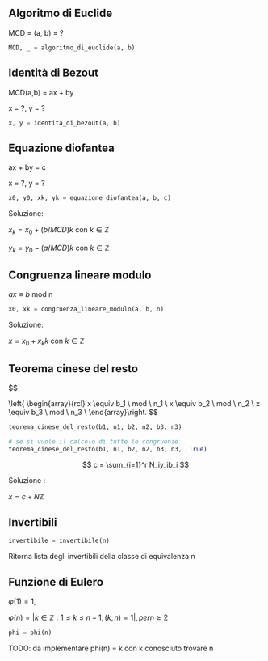 
## Algoritmo di Euclide

MCD = (a, b) = ?

``` python
MCD, _ = algoritmo_di_euclide(a, b)
```

## Identità di Bezout

MCD(a,b) = ax + by

x = ?, y = ?

``` python
x, y = identita_di_bezout(a, b)
```

## Equazione diofantea

ax + by = c

x = ?, y = ?

``` python
x0, y0, xk, yk = equazione_diofantea(a, b, c)
```
Soluzione:

$x_k = x_0 + (b/MCD)k$ con $k \in \mathbb{Z}$

$y_k = y_0 - (a/MCD)k$ con $k \in \mathbb{Z}$


## Congruenza lineare modulo

$ax \equiv b$ mod n

``` python
x0, xk = congruenza_lineare_modulo(a, b, n)
```
Soluzione:

$x = x_0 + x_kk$ con $k \in \mathbb{Z}$

## Teorema cinese del resto

$$

\left\{ \begin{array}{rcl}
x \equiv b_1 \ mod \ n_1 \\
x \equiv b_2 \ mod \ n_2 \\
x \equiv b_3 \ mod \ n_3 \\
\end{array}\right.
$$

``` python
teorema_cinese_del_resto(b1, n1, b2, n2, b3, n3)

# se si vuole il calcolo di tutte le congruenze
teorema_cinese_del_resto(b1, n1, b2, n2, b3, n3,  True)
```
$$
c = \sum_{i=1}^r N_iy_ib_i
$$

Soluzione :

$x = c + N\mathbb{Z}$ 

## Invertibili 

``` python
invertibile = invertibile(n)
```
Ritorna lista degli invertibili della classe di equivalenza n

## Funzione di Eulero
$\varphi(1) = 1,$

$\varphi(n)=|{k \in\mathbb{Z} : 1 \leq k \leq n−1, (k,n)=1}|,per n \geq 2$

``` python
phi = phi(n)
```

TODO: da implementare
phi(n) = k con k conosciuto trovare n
